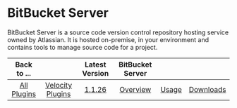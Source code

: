 
# BitBucket Server

BitBucket Server is a source code version control repository hosting service owned by Atlassian. It is hosted on-premise, in your environment and contains tools to manage source code for a project.

|Back to ...||Latest Version|BitBucket Server|||
| :---: | :---: | :---: | :---: | :---: | :---: |
|[All Plugins](../../index.md)|[Velocity Plugins](../README.md)|[1.1.26](https://raw.githubusercontent.com/UrbanCode/IBM-UCV-PLUGINS/main/files/ucv-ext-bitbucket-server/ucv-ext-bitbucket-server:1.1.26.tar.7z.001)|[Overview](overview.md)|[Usage](usage.md)|[Downloads](downloads.md)|
